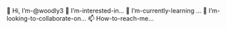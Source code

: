 👋 Hi, I’m-@woodly3
👀 I’m-interested-in...
🌱 I’m-currently-learning ...
💞️ I’m-looking-to-collaborate-on...
📫 How-to-reach-me...

<!---
woodly3/woodly3!is-a-✨ special ✨-repository-because-its-`README.md`-(this file)-appears-on-your-GitHub-profile.
You-can-click-the-Preview-link-to-take-alook-at-your-changes.
--->
